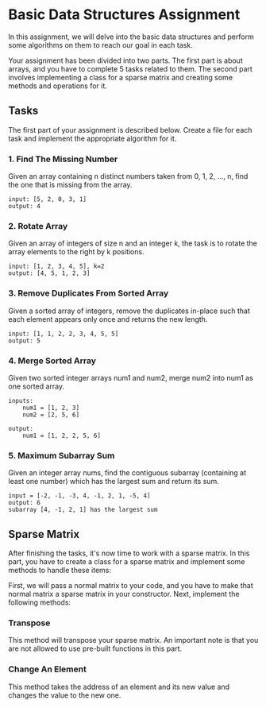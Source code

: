 # Basic Data Structures Assignment

In this assignment, we will delve into the basic data structures and perform some algorithms on them to reach our goal in each task.

Your assignment has been divided into two parts. The first part is about arrays, and you have to complete 5 tasks related to them. The second part involves implementing a class for a sparse matrix and creating some methods and operations for it.

## Tasks
The first part of your assignment is described below. Create a file for each task and implement the appropriate algorithm for it.

### 1. Find The Missing Number
Given an array containing n distinct numbers taken from 0, 1, 2, ..., n, find the one that is missing from the array.
```
input: [5, 2, 0, 3, 1] 
output: 4
```

### 2. Rotate Array
Given an array of integers of size n and an integer k, the task is to rotate the array elements to the right by k positions.
```
input: [1, 2, 3, 4, 5], k=2
output: [4, 5, 1, 2, 3]
```

### 3. Remove Duplicates From Sorted Array
Given a sorted array of integers, remove the duplicates in-place such that each element appears only once and returns the new length.
```
input: [1, 1, 2, 2, 3, 4, 5, 5]
output: 5
```

### 4. Merge Sorted Array
Given two sorted integer arrays num1 and num2, merge num2 into num1 as one sorted array.

```
inputs:
    num1 = [1, 2, 3]
    num2 = [2, 5, 6]

output:
    num1 = [1, 2, 2, 5, 6]
```

### 5. Maximum Subarray Sum
Given an integer array nums, find the contiguous subarray (containing at least one number) which has the largest sum and return its sum.
```
input = [-2, -1, -3, 4, -1, 2, 1, -5, 4]
output: 6 
subarray [4, -1, 2, 1] has the largest sum
```

## Sparse Matrix
After finishing the tasks, it's now time to work with a sparse matrix. In this part, you have to create a class for a sparse matrix and implement some methods to handle these items:

First, we will pass a normal matrix to your code, and you have to make that normal matrix a sparse matrix in your constructor. Next, implement the following methods:

### Transpose
This method will transpose your sparse matrix. An important note is that you are not allowed to use pre-built functions in this part.

### Change An Element 
This method takes the address of an element and its new value and changes the value to the new one.
 